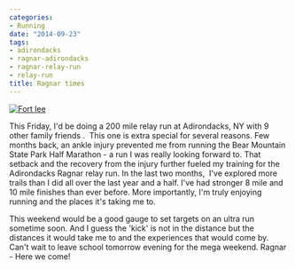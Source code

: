 ```yaml
---
categories:
- Running
date: "2014-09-23"
tags:
- adirondacks
- ragnar-adirondacks
- ragnar-relay-run
- relay-run
title: Ragnar times
---
```


[![Fort lee](images/Fort-lee.jpg)](https://srikanthperinkulam.com/wp-content/uploads/2014/10/Fort-lee.jpg)

This Friday, I'd be doing a 200 mile relay run at Adirondacks, NY with 9 other family friends .  This one is extra special for several reasons. Few months back, an ankle injury prevented me from running the Bear Mountain State Park Half Marathon - a run I was really looking forward to. That setback and the recovery from the injury further fueled my training for the Adirondacks Ragnar relay run. In the last two months,  I've explored more trails than I did all over the last year and a half. I've had stronger 8 mile and 10 mile finishes than ever before. More importantly, I'm truly enjoying running and the places it's taking me to.

This weekend would be a good gauge to set targets on an ultra run sometime soon. And I guess the 'kick' is not in the distance but the distances it would take me to and the experiences that would come by. Can't wait to leave school tomorrow evening for the mega weekend. Ragnar - Here we come!
